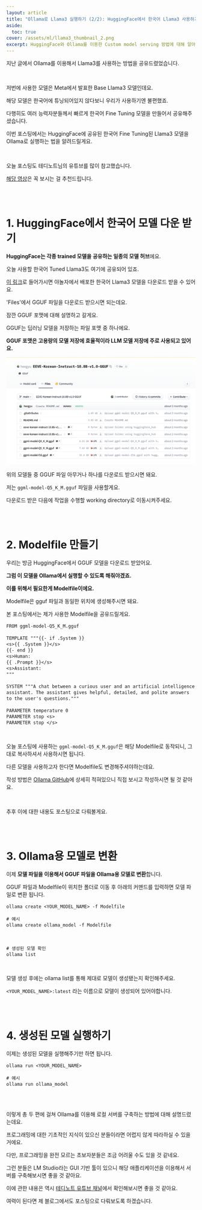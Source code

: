 ```yaml
---
layout: article
title: "Ollama로 Llama3 실행하기 (2/2): HuggingFace에서 한국어 Llama3 사용하기"
aside:
  toc: true
cover: /assets/ml/llama3_thumbnail_2.png
excerpt: HuggingFace와 Ollama를 이용한 Custom model serving 방법에 대해 알아보겠습니다.
---
```


  
지난 글에서 Ollama를 이용해서 Llama3를 사용하는 방법을 공유드렸었습니다.

<br>

저번에 사용한 모델은 Meta에서 발표한 Base Llama3 모델인데요.

해당 모델은 한국어에 튜닝되어있지 않다보니 우리가 사용하기엔 불편했죠. 

다행히도 여러 능력자분들께서 빠르게 한국어 Fine Tuning 모델을 만들어서 공유해주셨습니다.

이번 포스팅에서는 HuggingFace에 공유된 한국어 Fine Tuning된 Llama3 모델을 Ollama로 실행하는 법을 알려드릴게요.

<br>

오늘 포스팅도 테디노트님의 유튜브를 많이 참고했습니다. 

[해당 영상](https://youtu.be/VkcaigvTrug?si=yCTRsLCg3Q1pYQZy)은 꼭 보시는 걸 추천드립니다. 

<br>

<br>

# 1. HuggingFace에서 한국어 모델 다운 받기 

**HuggingFace는 각종 trained 모델을 공유하는 일종의 모델 허브**에요. 

오늘 사용할 한국어 Tuned Llama3도 여기에 공유되어 있죠. 

[이 링크](https://huggingface.co/heegyu/EEVE-Korean-Instruct-10.8B-v1.0-GGUF)로 들어가시면 야놀자에서 배포한 한국어 Llama3 모델을 다운로드 받을 수 있어요. 

'Files'에서 GGUF 파일을 다운로드 받으시면 되는데요. 

잠깐 GGUF 포맷에 대해 설명하고 갈게요.

GGUF는 딥러닝 모델을 저장하는 파일 포맷 중 하나에요.

**GGUF 포맷은 고용량의 모델 저장에 효율적이라 LLM 모델 저장에 주로 사용되고 있어요.** 

![eeve_page](/assets/ml/eeve.png)

위의 모델들 중 GGUF 파일 아무거나 하나를 다운로드 받으시면 돼요. 

저는 `ggml-model-Q5_K_M.gguf` 파일을 사용할게요. 

다운로드 받은 다음에 작업을 수행할 working directory로 이동시켜주세요. 

<br>

<br>

# 2. Modelfile 만들기

우리는 방금 HuggingFace에서 GGUF 모델을 다운로드 받았어요. 

**그럼 이 모델을 Ollama에서 실행할 수 있도록 해줘야겠죠.** 

**이를 위해서 필요한게 Modelfile이에요.** 

Modelfile은 gguf 파일과 동일한 위치에 생성해주시면 돼요. 

본 포스팅에서는 제가 사용한 Modelfile을 공유드릴게요. 

```
FROM ggml-model-Q5_K_M.gguf

TEMPLATE """{{- if .System }}
<s>{{ .System }}</s>
{{- end }}
<s>Human:
{{ .Prompt }}</s>
<s>Assistant:
"""

SYSTEM """A chat between a curious user and an artificial intelligence assistant. The assistant gives helpful, detailed, and polite answers to the user's questions."""

PARAMETER temperature 0
PARAMETER stop <s>
PARAMETER stop </s>
```

<br>

오늘 포스팅에 사용하는 `ggml-model-Q5_K_M.gguf`은 해당 Modelfile로 동작되니, 그대로 복사하셔서 사용하시면 됩니다. 

다른 모델을 사용하고자 한다면 Modelfile도 변경해주셔야하는데요. 

작성 방법은 [Ollama GitHub](https://github.com/ollama/ollama/blob/main/docs/modelfile.md)에 상세히 적혀있으니 직접 보시고 작성하시면 될 것 같아요. 

<br>

추후 이에 대한 내용도 포스팅으로 다뤄볼게요. 

<br>

<br>

# 3. Ollama용 모델로 변환 

이제 **모델 파일을 이용해서 GGUF 파일을 Ollama용 모델로 변환**합니다. 

GGUF 파일과 Modelfile이 위치한 폴더로 이동 후 아래의 커맨드를 입력하면 모델 파일로 변환 됩니다. 

```
ollama create <YOUR_MODEL_NAME> -f Modelfile

# 예시 
ollama create ollama_model -f Modelfile
```

<br>

```
# 생성된 모델 확인 
ollama list
```

<br>

모델 생성 후에는 ollama list를 통해 제대로 모델이 생성됐는지 확인해주세요. 

`<YOUR_MODEL_NAME>:latest` 라는 이름으로 모델이 생성되어 있어야합니다. 

<br>

<br>

# 4. 생성된 모델 실행하기 

이제는 생성된 모델을 실행해주기만 하면 됩니다. 

```
ollama run <YOUR_MODEL_NAME>

# 예시
ollama run ollama_model
```

<br>

<br>

이렇게 총 두 편에 걸쳐 Ollama를 이용해 로컬 서버를 구축하는 방법에 대해 설명드렸는데요. 

프로그래밍에 대한 기초적인 지식이 있으신 분들이라면 어렵지 않게 따라하실 수 있을 거에요. 

다만, 프로그래밍을 완전 모르는 초보자분들은 조금 어려울 수도 있을 것 같네요. 

그런 분들은 LM Studio라는 GUI 기반 툴이 있으니 해당 애플리케이션을 이용해서 서버를 구축해보시면 좋을 것 같아요. 

이에 관한 내용은 역시 [테디노트 유튜브 채널](https://youtu.be/bANQk--Maxs?si=fgvZCAK1_zeSJqMB)에서 확인해보시면 좋을 것 같아요. 

여력이 된다면 제 블로그에서도 포스팅으로 다뤄보도록 하겠습니다.

<br>

<br>